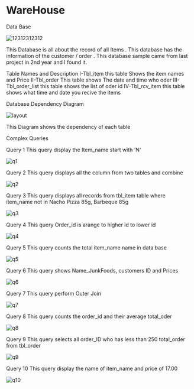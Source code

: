 # WareHouse
Data Base

![12312312312](https://user-images.githubusercontent.com/73163756/103370191-2276d700-4b07-11eb-9c74-8260808d4a21.png)

This Database is all about the record of all Items . This database has the information of the customer / order . This database sample came from last project in 2nd year and I found it.

Table Names and Description
 I-Tbl_item this table Shows the item names and Price
 II-Tbl_order This table shows The date and time who oder
 III-Tbl_order_list this table shows the list of oder id
 IV-Tbl_rcv_item this table shows what time and date you recive the items 


Database Dependency Diagram

![layout](https://user-images.githubusercontent.com/73163756/103369560-69fc6380-4b05-11eb-8681-052b2b13e196.jpg)

This Diagram shows the dependency of each table

Complex Queries

Query 1
This query display the Item_name start with 'N'

![q1](https://user-images.githubusercontent.com/73163756/103358679-2992ea80-4af1-11eb-82a5-f797ba4c366e.png)

Query 2
This query displays all the column from two tables and combine

![q2](https://user-images.githubusercontent.com/73163756/103362868-b7bca000-4af4-11eb-82c6-78c2fe8dc480.png)

Query 3
This query displays all records from tbl_item table where item_name not in Nacho Pizza 85g, Barbeque 85g

![q3](https://user-images.githubusercontent.com/73163756/103363807-079c6680-4af7-11eb-847e-27562945c68e.png)

Query 4
This query Order_id is arange to higher id to lower id

![q4](https://user-images.githubusercontent.com/73163756/103364360-8d6ce180-4af8-11eb-91e6-fd1f4ea32640.png)

Query 5
This query counts the total item_name name in data base

![q5](https://user-images.githubusercontent.com/73163756/103365558-4fbd8800-4afb-11eb-8164-7293b2072807.png)

Query 6
This query shows Name_JunkFoods, customers ID and Prices

![q6](https://user-images.githubusercontent.com/73163756/103366320-47fee300-4afd-11eb-9921-7c67567843f5.png)


Query 7
This query perform Outer Join

![q7](https://user-images.githubusercontent.com/73163756/103367406-f572f600-4aff-11eb-807d-c59ac8ab967a.png)

Query 8
This query counts the order_id and their average total_oder

![q8](https://user-images.githubusercontent.com/73163756/103367737-d88af280-4b00-11eb-8467-c66b2ac3ec74.png)


Query 9
This query selects all order_ID who has less than 250 total_order from tbl_order

![q9](https://user-images.githubusercontent.com/73163756/103368928-ce1e2800-4b03-11eb-8f1d-af29214a607c.png)

Query 10
This query display the name of item_name and price of 17.00

![q10](https://user-images.githubusercontent.com/73163756/103369242-95328300-4b04-11eb-8364-3730e30f2627.png)



